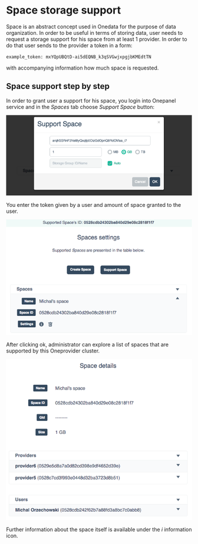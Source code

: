# Space storage support

Space is an abstract concept used in Onedata for the purpose of data organization. In order to be useful in terms of storing data, user needs to request a storage support for his space from at least 1 provider. In order to do that user sends to the provider a token in a form:

~~~
example_token: mxYQpUBQtD-ai5dEQNB_k3qSVGwjxpgjbKMEdtTN
~~~
with accompanying information how much space is requested.

## Space support step by step
In order to grant user a support for his space,  you login into Onepanel service and in the *Spaces* tab choose *Support Space* button:

<p align="center"><img src="img/admin/space_support_step2.png"></p>

You enter the token given by a user and amount of space granted to the user.

<p align="center"><img src="img/admin/space_support_step3.png"></p>

After clicking ok, administrator can explore a list of spaces that are supported by this Oneprovider cluster.

<p align="center"><img src="img/admin/space_support_step4.png"></p>

Further information about the space itself is available under the *i* information icon.
